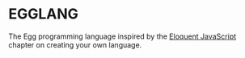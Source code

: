 # EGGLANG

The Egg programming language inspired by the [Eloquent JavaScript](https://eloquentjavascript.net/12_language.html#p_aBKAId2dD2) chapter on creating your own language.
